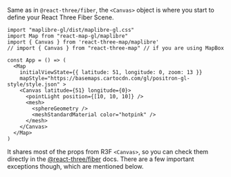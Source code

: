 Same as in `@react-three/fiber`, the `<Canvas>` object is where you start to define your React Three Fiber Scene.

```
import "maplibre-gl/dist/maplibre-gl.css"
import Map from "react-map-gl/maplibre"
import { Canvas } from 'react-three-map/maplibre'
// import { Canvas } from "react-three-map" // if you are using MapBox

const App = () => (
  <Map
    initialViewState={{ latitude: 51, longitude: 0, zoom: 13 }}
    mapStyle="https://basemaps.cartocdn.com/gl/positron-gl-style/style.json" >
    <Canvas latitude={51} longitude={0}>
      <pointLight position={[10, 10, 10]} />
      <mesh>
        <sphereGeometry />
        <meshStandardMaterial color="hotpink" />
      </mesh>
    </Canvas>
  </Map>
)
```

It shares most of the props from R3F `<Canvas>`, so you can check them directly in the [@react-three/fiber](https://docs.pmnd.rs/react-three-fiber/api/canvas) docs. There are a few important exceptions though, which are mentioned below.
